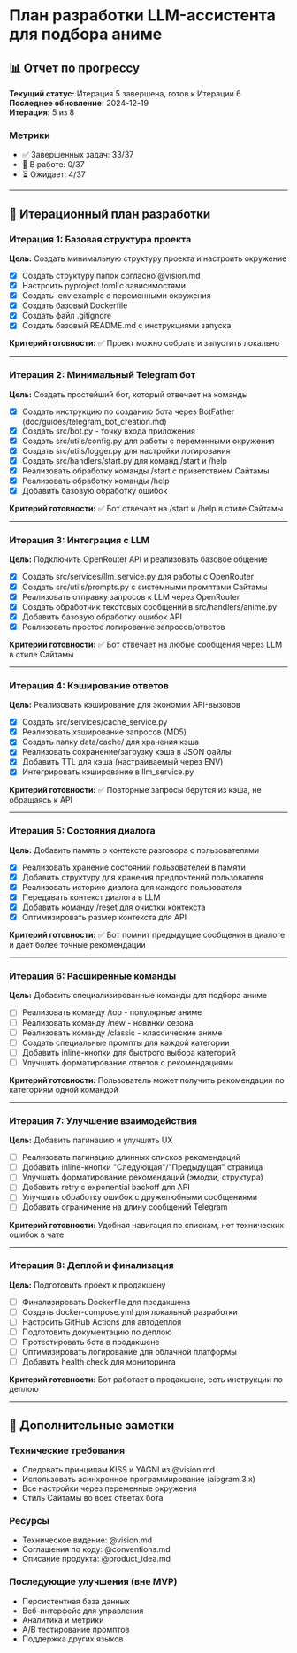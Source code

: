 # План разработки LLM-ассистента для подбора аниме

## 📊 Отчет по прогрессу

**Текущий статус:** Итерация 5 завершена, готов к Итерации 6  
**Последнее обновление:** 2024-12-19  
**Итерация:** 5 из 8  

### Метрики
- ✅ Завершенных задач: 33/37
- 🔄 В работе: 0/37  
- ⏳ Ожидает: 4/37

---

## 🎯 Итерационный план разработки

### Итерация 1: Базовая структура проекта
**Цель:** Создать минимальную структуру проекта и настроить окружение

- [x] Создать структуру папок согласно @vision.md
- [x] Настроить pyproject.toml с зависимостями
- [x] Создать .env.example с переменными окружения
- [x] Создать базовый Dockerfile
- [x] Создать файл .gitignore
- [x] Создать базовый README.md с инструкциями запуска

**Критерий готовности:** ✅ Проект можно собрать и запустить локально

---

### Итерация 2: Минимальный Telegram бот
**Цель:** Создать простейший бот, который отвечает на команды

- [x] Создать инструкцию по созданию бота через BotFather (doc/guides/telegram_bot_creation.md)
- [x] Создать src/bot.py - точку входа приложения
- [x] Создать src/utils/config.py для работы с переменными окружения
- [x] Создать src/utils/logger.py для настройки логирования
- [x] Создать src/handlers/start.py для команд /start и /help
- [x] Реализовать обработку команды /start с приветствием Сайтамы
- [x] Реализовать обработку команды /help
- [x] Добавить базовую обработку ошибок

**Критерий готовности:** ✅ Бот отвечает на /start и /help в стиле Сайтамы

---

### Итерация 3: Интеграция с LLM
**Цель:** Подключить OpenRouter API и реализовать базовое общение

- [x] Создать src/services/llm_service.py для работы с OpenRouter
- [x] Создать src/utils/prompts.py с системными промптами Сайтамы
- [x] Реализовать отправку запросов к LLM через OpenRouter
- [x] Создать обработчик текстовых сообщений в src/handlers/anime.py
- [x] Добавить базовую обработку ошибок API
- [x] Реализовать простое логирование запросов/ответов

**Критерий готовности:** ✅ Бот отвечает на любые сообщения через LLM в стиле Сайтамы

---

### Итерация 4: Кэширование ответов
**Цель:** Реализовать кэширование для экономии API-вызовов

- [x] Создать src/services/cache_service.py
- [x] Реализовать хэширование запросов (MD5)
- [x] Создать папку data/cache/ для хранения кэша
- [x] Реализовать сохранение/загрузку кэша в JSON файлы
- [x] Добавить TTL для кэша (настраиваемый через ENV)
- [x] Интегрировать кэширование в llm_service.py

**Критерий готовности:** ✅ Повторные запросы берутся из кэша, не обращаясь к API

---

### Итерация 5: Состояния диалога
**Цель:** Добавить память о контексте разговора с пользователями

- [x] Реализовать хранение состояний пользователей в памяти
- [x] Добавить структуру для хранения предпочтений пользователя
- [x] Реализовать историю диалога для каждого пользователя
- [x] Передавать контекст диалога в LLM
- [x] Добавить команду /reset для очистки контекста
- [x] Оптимизировать размер контекста для API

**Критерий готовности:** ✅ Бот помнит предыдущие сообщения в диалоге и дает более точные рекомендации

---

### Итерация 6: Расширенные команды
**Цель:** Добавить специализированные команды для подбора аниме

- [ ] Реализовать команду /top - популярные аниме
- [ ] Реализовать команду /new - новинки сезона
- [ ] Реализовать команду /classic - классические аниме
- [ ] Создать специальные промпты для каждой категории
- [ ] Добавить inline-кнопки для быстрого выбора категорий
- [ ] Улучшить форматирование ответов с рекомендациями

**Критерий готовности:** Пользователь может получить рекомендации по категориям одной командой

---

### Итерация 7: Улучшение взаимодействия
**Цель:** Добавить пагинацию и улучшить UX

- [ ] Реализовать пагинацию длинных списков рекомендаций
- [ ] Добавить inline-кнопки "Следующая"/"Предыдущая" страница
- [ ] Улучшить форматирование рекомендаций (эмодзи, структура)
- [ ] Добавить retry с exponential backoff для API
- [ ] Улучшить обработку ошибок с дружелюбными сообщениями
- [ ] Добавить ограничение на длину сообщений Telegram

**Критерий готовности:** Удобная навигация по спискам, нет технических ошибок в чате

---

### Итерация 8: Деплой и финализация
**Цель:** Подготовить проект к продакшену

- [ ] Финализировать Dockerfile для продакшена
- [ ] Создать docker-compose.yml для локальной разработки
- [ ] Настроить GitHub Actions для автодеплоя
- [ ] Подготовить документацию по деплою
- [ ] Протестировать бота в продакшене
- [ ] Оптимизировать логирование для облачной платформы
- [ ] Добавить health check для мониторинга

**Критерий готовности:** Бот работает в продакшене, есть инструкции по деплою

---

## 📝 Дополнительные заметки

### Технические требования
- Следовать принципам KISS и YAGNI из @vision.md
- Использовать асинхронное программирование (aiogram 3.x)
- Все настройки через переменные окружения
- Стиль Сайтамы во всех ответах бота

### Ресурсы
- Техническое видение: @vision.md
- Соглашения по коду: @conventions.md
- Описание продукта: @product_idea.md

### Последующие улучшения (вне MVP)
- Персистентная база данных
- Веб-интерфейс для управления
- Аналитика и метрики
- A/B тестирование промптов
- Поддержка других языков
